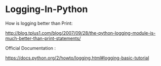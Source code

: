 # Logging-In-Python

How is logging better than Print:

http://blog.tplus1.com/blog/2007/09/28/the-python-logging-module-is-much-better-than-print-statements/

Official Documentation :

https://docs.python.org/2/howto/logging.html#logging-basic-tutorial

